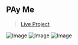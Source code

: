 ## PAy Me

> [Live Project](https://pay-me.vercel.app/)

![Image](https://i.ibb.co/WtHgGLJ/image.png)
![Image](https://i.ibb.co/RBZ1cBv/image.png)
![Image](https://i.ibb.co/xMTpd02/image.png)
